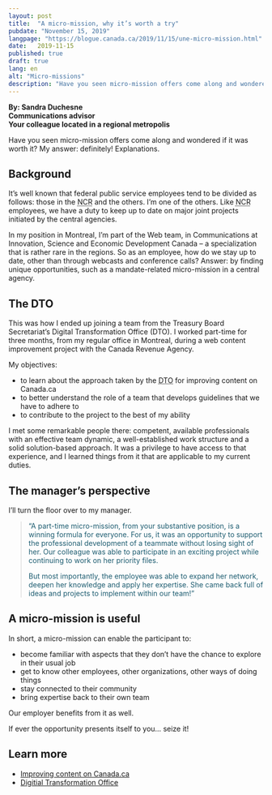 ```yaml
---
layout: post
title:  "A micro-mission, why it’s worth a try"
pubdate: "November 15, 2019"
langpage: "https://blogue.canada.ca/2019/11/15/une-micro-mission.html"
date:   2019-11-15
published: true
draft: true
lang: en
alt: "Micro-missions"
description: "Have you seen micro-mission offers come along and wondered if it was worth it? My answer: definitely!"
---
```


<style>
figcaption {
  font-size: 17px !important;
  line-height: 1.5;
  max-width: 80ch;
  padding-bottom: 10px;
  padding-top: 5px;
}

.blockquote p {
  color: #277891 !important;
}


</style>

<b>
By: Sandra Duchesne<br>
Communications advisor<br>
Your colleague located in a regional metropolis</b>

Have you seen micro-mission offers come along and wondered if it was worth it? My answer: definitely! Explanations.

## Background


It’s well known that federal public service employees tend to be divided as follows: those in the <abbr title="National Capital Region">NCR</abbr> and the others. I’m one of the others. Like <abbr title="National Capital Region">NCR</abbr> employees, we have a duty to keep up to date on major joint projects initiated by the central agencies.

In my position in Montreal, I’m part of the Web team, in Communications at Innovation, Science and Economic Development Canada – a specialization that is rather rare in the regions. So as an employee, how do we stay up to date, other than through webcasts and conference calls? Answer: by finding unique opportunities, such as a mandate-related micro-mission in a central agency.


## The DTO

This was how I ended up joining a team from the Treasury Board Secretariat’s Digital Transformation Office (DTO). I worked part-time for three months, from my regular office in Montreal, during a web content improvement project with the Canada Revenue Agency.

My objectives:
* to learn about the approach taken by the <abbr title="Digital Transformation Office">DTO</abbr> for improving content on Canada.ca
* to better understand the role of a team that develops guidelines that we have to adhere to
* to contribute to the project to the best of my ability

I met some remarkable people there: competent, available professionals with an effective team dynamic, a well-established work structure and a solid solution-based approach. It was a privilege to have access to that experience, and I learned things from it that are applicable to my current duties.



## The manager’s perspective


I’ll turn the floor over to my manager.


<blockquote><p style="color: #1E5D71 !important;">“A part-time micro-mission, from your substantive position, is a winning formula for everyone. For us, it was an opportunity to support the professional development of a teammate without losing sight of her. Our colleague was able to participate in an exciting project while continuing to work on her priority files.</p>
<p style="color: #1E5D71 !important;">
But most importantly, the employee was able to expand her network, deepen her knowledge and apply her expertise. She came back full of ideas and projects to implement within our team!” </p>		
</blockquote>		



## A micro-mission is useful

In short, a micro-mission can enable the participant to:
* become familiar with aspects that they don’t have the chance to explore in their usual job
* get to know other employees, other organizations, other ways of doing things
* stay connected to their community
* bring expertise back to their own team

Our employer benefits from it as well.

If ever the opportunity presents itself to you… seize it!


## Learn more
* [Improving content on Canada.ca](https://blog.canada.ca/pages/project-overview.html)
* [Digitial Transformation Office](https://www.canada.ca/en/government/about/about-digital-transformation-office.html)
